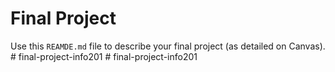 # Final Project
Use this `REAMDE.md` file to describe your final project (as detailed on Canvas).
#   f i n a l - p r o j e c t - i n f o 2 0 1  
 #   f i n a l - p r o j e c t - i n f o 2 0 1  
 